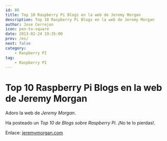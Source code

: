 ```yaml
---
id: 80
title: Top 10 Raspberry Pi Blogs en la web de Jeremy Morgan
description: Top 10 Raspberry Pi Blogs en la web de Jeremy Morgan
author: Jose Cerrejon
icon: pen-to-square
date: 2013-02-24 19:35:00
prev: /es/
next: false
category:
    - Raspberry PI
tag:
    - Raspberry PI
---
```


# Top 10 Raspberry Pi Blogs en la web de Jeremy Morgan

Adoro la web de _Jeremy Morgan_.

Ha posteado un _Top 10 de Blogs sobre Raspberry Pi_. ¡No te lo pierdas!.

Enlace: [jeremymorgan.com](https://www.jeremymorgan.com/tutorials/raspberry-pi/top-10-raspberry-pi-blogs/)
